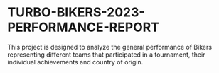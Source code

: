 # TURBO-BIKERS-2023-PERFORMANCE-REPORT
This project is designed to analyze the general performance of Bikers representing different teams that participated in a tournament, their individual achievements and country of origin. 
